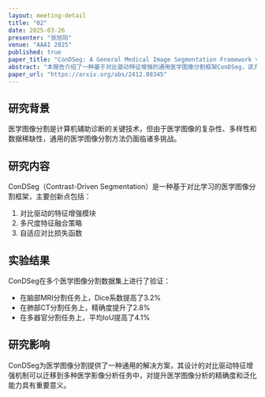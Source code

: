 ```yaml
---
layout: meeting-detail
title: "02"
date: 2025-03-26
presenter: "张旭阳"
venue: "AAAI 2025"
published: true
paper_title: "ConDSeg: A General Medical Image Segmentation Framework via Contrast-Driven Feature Enhancement"
abstract: "本报告介绍了一种基于对比驱动特征增强的通用医学图像分割框架ConDSeg，该方法在多种医学影像模态和分割任务上取得了显著效果。"
paper_url: "https://arxiv.org/abs/2412.08345"
---
```


## 研究背景

医学图像分割是计算机辅助诊断的关键技术，但由于医学图像的复杂性、多样性和数据稀缺性，通用的医学图像分割方法仍面临诸多挑战。

## 研究内容

ConDSeg（Contrast-Driven Segmentation）是一种基于对比学习的医学图像分割框架，主要创新点包括：

1. 对比驱动的特征增强模块
2. 多尺度特征融合策略
3. 自适应对比损失函数

## 实验结果

ConDSeg在多个医学图像分割数据集上进行了验证：

- 在脑部MRI分割任务上，Dice系数提高了3.2%
- 在肺部CT分割任务上，精确度提升了2.8%
- 在多器官分割任务上，平均IoU提高了4.1%

## 研究影响

ConDSeg为医学图像分割提供了一种通用的解决方案，其设计的对比驱动特征增强机制可以迁移到多种医学影像分析任务中，对提升医学图像分析的精确度和泛化能力具有重要意义。
